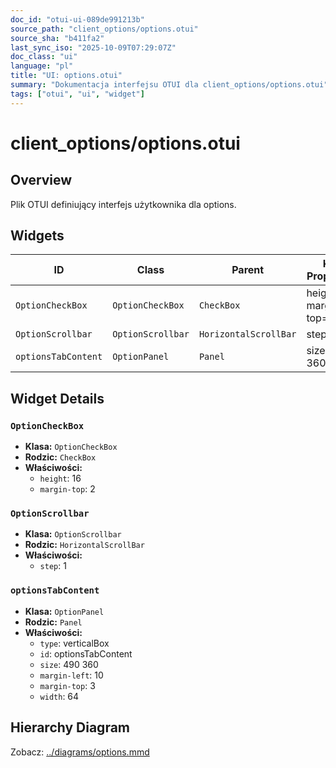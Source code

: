 ```yaml
---
doc_id: "otui-ui-089de991213b"
source_path: "client_options/options.otui"
source_sha: "b411fa2"
last_sync_iso: "2025-10-09T07:29:07Z"
doc_class: "ui"
language: "pl"
title: "UI: options.otui"
summary: "Dokumentacja interfejsu OTUI dla client_options/options.otui"
tags: ["otui", "ui", "widget"]
---
```


# client_options/options.otui

## Overview

Plik OTUI definiujący interfejs użytkownika dla options.

## Widgets

| ID | Class | Parent | Key Properties |
|----|-------|--------|----------------|
| `OptionCheckBox` | `OptionCheckBox` | `CheckBox` | height=16, margin-top=2 |
| `OptionScrollbar` | `OptionScrollbar` | `HorizontalScrollBar` | step=1 |
| `optionsTabContent` | `OptionPanel` | `Panel` | size=490 360 |

## Widget Details

### `OptionCheckBox`

- **Klasa:** `OptionCheckBox`
- **Rodzic:** `CheckBox`
- **Właściwości:**
  - `height`: 16
  - `margin-top`: 2

### `OptionScrollbar`

- **Klasa:** `OptionScrollbar`
- **Rodzic:** `HorizontalScrollBar`
- **Właściwości:**
  - `step`: 1

### `optionsTabContent`

- **Klasa:** `OptionPanel`
- **Rodzic:** `Panel`
- **Właściwości:**
  - `type`: verticalBox
  - `id`: optionsTabContent
  - `size`: 490 360
  - `margin-left`: 10
  - `margin-top`: 3
  - `width`: 64

## Hierarchy Diagram

Zobacz: [../diagrams/options.mmd](../diagrams/options.mmd)
